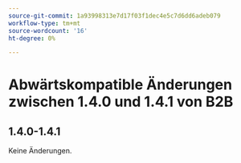 ```yaml
---
source-git-commit: 1a93998313e7d17f03f1dec4e5c7d6dd6adeb079
workflow-type: tm+mt
source-wordcount: '16'
ht-degree: 0%

---
```

# Abwärtskompatible Änderungen zwischen 1.4.0 und 1.4.1 von B2B

## 1.4.0-1.4.1

Keine Änderungen.
